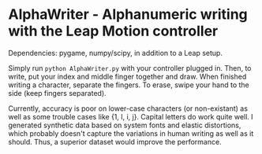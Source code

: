 AlphaWriter - Alphanumeric writing with the Leap Motion controller
============

Dependencies:  pygame, numpy/scipy, in addition to a Leap setup.

Simply run `python AlphaWriter.py` with your controller plugged in.
Then, to write, put your index and middle finger together and draw.
When finished writing a character, separate the fingers. To erase,
swipe your hand to the side (keep fingers separated).

Currently, accuracy is poor on lower-case characters (or non-existant) as
well as some trouble cases like {1, l, i, j}. Capital letters do work 
quite well. I generated synthetic data based on system fonts and elastic
distortions, which probably doesn't capture the variations in human
writing as well as it should. Thus, a superior dataset would improve
the performance.
